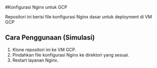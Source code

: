 #Konfigurasi Nginx untuk GCP

Repositori ini berisi file konfigurasi Nginx dasar untuk deployment di
VM GCP
## Cara Penggunaan (Simulasi)
1. Klone repositori ini ke VM GCP.
2. Pindahkan file konfigurasi Nginx ke direktori yang sesuai.
3. Restart layanan Nginx.

